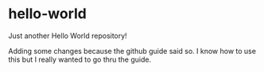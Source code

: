 # hello-world
Just another Hello World repository!

Adding some changes because the github guide said so.
I know how to use this but I really wanted to go thru the guide.
